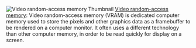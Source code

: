![Video random-access memory Thumbnail](https://upload.wikimedia.org/wikipedia/commons/1/1b/GDDR5X_1080ti.jpg)
[Video random-access memory](https://en.wikipedia.org/wiki/Video_random-access_memory): Video random-access memory (VRAM) is dedicated computer memory used to store the pixels and other graphics data as a framebuffer to be rendered on a computer monitor. It often uses a different technology than other computer memory, in order to be read quickly for display on a screen.